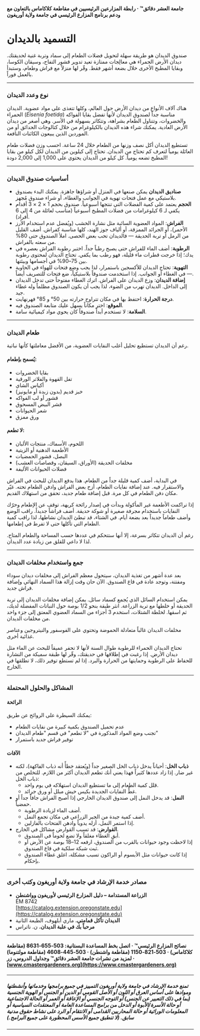 #### جامعة العشر دقائق™ · رابطة المزارعين الرئيسيين في مقاطعة كلاكاماس بالتعاون مع ودعم برنامج المزارع الرئيسي في جامعة ولاية أوريغون

# التسميد بالديدان

صندوق الديدان هو طريقة سهلة لتحويل فضلات الطعام إلى سماد وتربة غنية لحديقتك. ديدان الأرض الحمراء هي معالِجات ممتازة تعيد تدوير قشور التفاح، وسيقان الكوسا، وبقايا المطبخ الأخرى خلال بضعة أشهر فقط. وفّر لها منزلاً مع فراش وطعام، وستبدأ بالعمل فوراً.

---

### نوع وعدد الديدان

هناك آلاف الأنواع من ديدان الأرض حول العالم، وكلها تتغذى على مواد عضوية. الديدان الحمراء (*Eisenia foetida*) مناسبة جداً لصندوق الديدان لأنها تفضل بقايا الفواكه والخضروات، وتتناول الطعام بشراهة، وتتكاثر بسهولة في الأسر. وهي أصغر من ديدان الأرض العادية. يمكنك شراء هذه الديدان بالكيلوغرام من خلال كتالوجات الحدائق أو من الموردين الذين يبيعون الكائنات النافعة.

تستطيع الديدان أكل نصف وزنها من الطعام خلال 24 ساعة. احسب وزن فضلات طعام العائلة يومياً لتعرف كم تحتاج من الديدان. تحتاج إلى كيلوين من الديدان لكل كيلو من بقايا المطبخ تضعه يومياً. كل كيلو من الديدان يحتوي على 1,000 إلى 2,000 دودة!

---

### أساسيات صندوق الديدان

- **صناديق الديدان** يمكن صنعها في المنزل أو شراؤها جاهزة. يمكنك البدء بصندوق بلاستيكي مع عمل فتحات تهوية في الجوانب والغطاء، أو شراء صندوق مُجهز.
- **الحجم** يعتمد على كمية الفضلات التي تنتجها أسبوعياً. صندوق بحجم 1 × 2 × 3 أقدام يكفي لـ 6 كيلوغرامات من فضلات المطبخ أسبوعياً (مناسب لعائلة من 4 إلى 6 أفراد).
- **الفراش**: المواد العضوية السائبة مثل نشارة الخشب (ويُفضل عدم استخدام الأرز الأحمر)، أو الجرائد الممزقة، أو ألياف جوز الهند، كلها مناسبة كفراش. أضف القليل من الرمل أو تربة الحديقة — فالديدان تحب بعض الحصى. املأ الصندوق حتى 80% من سعته بالفراش.
- **الرطوبة**: أضف الماء للفراش حتى يصبح رطباً جداً. اختبر رطوبة الفراش بعصره في يدك؛ إذا خرجت قطرات ماء قليلة، فهو رطب بما يكفي. تحتاج الديدان لمحتوى رطوبة بين 75–90% في أجسامها وبيئتها.
- **التهوية**: تحتاج الديدان للأكسجين باستمرار، لذا يجب وضع فتحات للهواء في الحاوية — في الغطاء أو الجوانب. إذا استخدمت صندوقاً بلاستيكياً، ضع فتحات للتصريف أيضاً.
- **إضافة الديدان**: وزع الديدان على الفراش. اترك الغطاء مفتوحاً حتى تدخل الديدان إلى الداخل. الديدان تهرب من الضوء، لذا يجب أن يكون الصندوق مظلماً وله غطاء جيد.
- **درجة الحرارة**: احتفظ بها في مكان تتراوح حرارته بين 50° و 85° فهرنهايت.
- **الموقع**: اختر مكاناً يسهل عليك متابعة الصندوق فيه.
- **السلامة**: لا تستخدم أبداً صندوقاً كان يحوي مواد كيميائية سامة.

---

### طعام الديدان

رغم أن الديدان تستطيع تحليل أغلب النفايات العضوية، من الأفضل معاملتها كأنها نباتية.

#### يُسمح بإطعام:

- بقايا الخضروات
- تفل القهوة والفلاتر الورقية
- أكياس الشاي
- خبز قديم (بدون زبدة أو مايونيز)
- قشور أو لب الفواكه
- قشر البيض المسحوق
- شعر الحيوانات
- ورق ممزق

#### لا تطعم:

- اللحوم، الأسماك، منتجات الألبان
- الأطعمة الدهنية أو الزيتية
- البصل، قشور الحمضيات
- مخلفات الحديقة (الأوراق، السيقان، وقصاصات العشب)
- فضلات الحيوانات الأليفة

في البداية، أضف كمية قليلة جداً من الطعام. هذا يدفع الديدان للبحث في الفراش والاستقرار فيه. عند إضافة نفايات الطعام، أزح بعض الفراش وادفن الطعام تحته. غيّر مكان دفن الطعام في كل مرة. قبل إضافة طعام جديد، تحقق من استهلاك القديم.

إذا تراكمت الأطعمة غير المأكولة وبدأت في إصدار رائحة كريهة، توقف عن الإطعام وحرّك النفايات باستخدام مجرفة صغيرة أو شوكة حديقة. أضف فراشاً جديداً. راقب الوضع وأضف طعاماً جديداً بعد بضعة أيام. في الشتاء، قد تبطئ الديدان نشاطها، لذا راقب كمية الطعام التي تأكلها حتى لا تفرط في إطعامها.

رغم أن الديدان تتكاثر بسرعة، إلا أنها ستتحكم في عددها حسب المساحة والطعام المتاح. لذا لا داعي للقلق من زيادة عدد الديدان.

---

### جمع واستخدام مخلفات الديدان

بعد عدة أشهر من تغذية الديدان، سيتحول معظم الفراش إلى مخلفات ديدان سوداء ومفتتة، وتوجد عادة في قاع الصندوق. الآن حان وقت إزالة هذا السماد النهائي وإضافة فراش جديد.

يمكن استخدام السائل الذي يُجمع كسماد سائل. يمكن إضافة مخلفات الديدان إلى تربة الحديقة أو خلطها مع تربة الزراعة. انثر طبقة بنحو 1/2 بوصة حول النباتات المفضلة لديك، ثم اسقها. لخلطة الشتلات، استخدم 3 أجزاء من السماد العضوي المعتق إلى جزء واحد من مخلفات الديدان.

مخلفات الديدان غالباً متعادلة الحموضة وتحتوي على الفوسفور والنيتروجين وعناصر غذائية أخرى.

تحتاج الديدان الحمراء للرطوبة طوال السنة لأنها لا تحفر عميقاً للبحث عن الماء مثل ديدان الأرض. إذا رغبت في إطلاقها في حديقتك، وفّر لها طبقة سميكة من النشارة للحفاظ على الرطوبة وحمايتها من الحرارة والبرد. إذا لم تستطع توفير ذلك، لا تطلقها في الخارج.

---

### المشاكل والحلول المحتملة

#### الرائحة

يمكنك السيطرة على الروائح عن طريق:

- عدم تحميل الصندوق بكمية كبيرة من نفايات الطعام
- تجنب وضع المواد المذكورة في "لا تطعم" في قسم "طعام الديدان"
- توفير فراش جديد باستمرار

#### الآفات

- **ذباب الخل**: أحياناً يدخل ذباب الخل الصغير جداً (ويُعتقد خطأً أنه ذباب الفاكهة)، لكنه غير ضار. إذا زاد عددها كثيراً فهذا يعني أنك تطعم الديدان أكثر من اللازم. للتخلص من ذباب الخل:
  - قلل كمية الطعام إلى ما تستطيع الديدان استهلاكه في يوم واحد.
  - غطِّ النفايات الجديدة بكيس خيش مبلل أو ورق جرائد.
- **النمل**: قد يدخل النمل إلى صندوق الديدان الخارجي إذا أصبح الفراش جافاً جداً أو حمضياً.
  - أضف الماء لزيادة الرطوبة.
  - أضف كمية جيدة من الجير الزراعي في مكان تجمع النمل.
  - إذا استمر النمل، أزله يدوياً وادهن الفتحات بالفازلين.
- **القوارض**: قد تسبب القوارض مشاكل في الخارج.
  - أبقِ الغطاء مغلقاً ولا تضع لحوماً في الصندوق.
  - إذا لاحظت وجود حيوانات بالقرب من الصندوق، ارفعه 12–18 بوصة عن الأرض أو ثبت شبكة سلكية في قاع الصندوق.
  - إذا كانت حيوانات مثل الأبسوم أو الراكون تسبب مشكلة، اغلق غطاء الصندوق بإحكام.

---

### مصادر خدمة الإرشاد في جامعة ولاية أوريغون وكتب أخرى

- **الزراعة المستدامة – دليل المزارع الرئيسي لأوريغون وواشنطن**  
  EM 8742  
  [https://catalog.extension.oregonstate.edu](https://catalog.extension.oregonstate.edu)
- **الديدان تأكل قمامتي**، ماري أبلهوف، الطبعة الثانية
- **مرحباً بك في علبة الديدان**، ن. ناتراس

---

#### نصائح المزارع الرئيسي™ · اتصل بخط المساعدة البستانية: 503-655-8631 (مقاطعة كلاكاماس) · 503-821-1150 (مقاطعة واشنطن) · 503-445-4608 (مقاطعة مولتنوما) · لمزيد من نشرات جامعة العشر دقائق™ وجداول الدروس، زر [www.cmastergardeners.org](https://www.cmastergardeners.org)

---

##### تمنع خدمة الإرشاد في جامعة ولاية أوريغون التمييز في جميع برامجها وخدماتها وأنشطتها وموادها على أساس العرق أو اللون أو الأصل القومي أو الدين أو الجنس أو الهوية الجنسية (بما في ذلك التعبير عن الجنس) أو التوجه الجنسي أو الإعاقة أو العمر أو الحالة الاجتماعية أو حالة الأسرة/الأبوة أو الدخل من برامج المساعدة العامة أو المعتقدات السياسية أو المعلومات الوراثية أو حالة المحاربين القدامى أو الانتقام أو الرد على نشاط حقوق مدنية سابق. (لا تنطبق جميع الأسس المحظورة على جميع البرامج.)
---